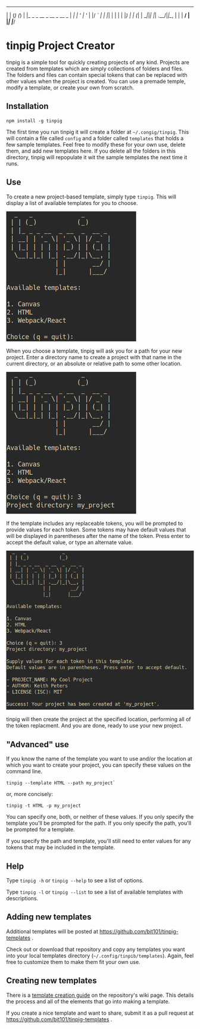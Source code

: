   _   _             _ 
 | | (_)           (_)
 | |_ _ _ __  _ __  _  __ _ 
 | __| | '_ \| '_ \| |/ _` |
 | |_| | | | | |_) | | (_| |
  \__|_|_| |_| .__/|_|\__, |
             | |       __/ |
             |_|      |___/ 

# tinpig Project Creator

tinpig is a simple tool for quickly creating projects of any kind. Projects are created from templates which are simply collections of folders and files. The folders and files can contain special tokens that can be replaced with other values when the project is created. You can use a premade temple, modify a template, or create your own from scratch.

## Installation

``` shell
npm install -g tinpig
```

The first time you run tinpig it will create a folder at `~/.congig/tinpig`. This will contain a file called `config` and a folder called `templates` that holds a few sample templates. Feel free to modify these for your own use, delete them, and add new templates here. If you delete all the folders in this directory, tinpig will repopulate it wit the sample templates the next time it runs.

## Use

To create a new project-based template, simply type `tinpig`. This will display a list of available templates for you to choose.

![screenshot 1](images/tinpig_01.png)

When you choose a template, tinpig will ask you for a path for your new project. Enter a directory name to create a project with that name in the current directory, or an absolute or relative path to some other location.

![screenshot 2](images/tinpig_02.png)

If the template includes any replaceable tokens, you will be prompted to provide values for each token. Some tokens may have default values that will be displayed in parentheses after the name of the token. Press enter to accept the default value, or type an alternate value.

![screenshot 3](images/tinpig_03.png)

tinpig will then create the project at the specified location, performing all of the token replacment. And you are done, ready to use your new project.

## "Advanced" use

If you know the name of the template you want to use and/or the location at which you want to create your project, you can specify these values on the command line.

``` shell
tinpig --template HTML --path my_project`
```

or, more concisely:

``` shell
tinpig -t HTML -p my_project
```

You can specify one, both, or neither of these values. If you only specify the template you'll be prompted for the path. If you only specify the path, you'll be prompted for a template.

If you specify the path and template, you'll still need to enter values for any tokens that may be included in the template.

## Help

Type `tinpig -h` or `tinpig --help` to see a list of options.

Type `tinpig -l` or `tinpig --list` to see a list of available templates with descriptions.

## Adding new templates

Additional templates will be posted at https://github.com/bit101/tinpig-templates .

Check out or download that repository and copy any templates you want into your local templates directory (`~/.config/tinpib/templates`). Again, feel free to customize them to make them fit your own use.

## Creating new templates

There is a [template creation guide](https://github.com/bit101/tinpig/wiki/Tinpig-Template-Guide) on the repository's wiki page. This details the process and all of the elements that go into making a template.

If you create a nice template and want to share, submit it as a pull request at https://github.com/bit101/tinpig-templates .

